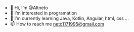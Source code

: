 - 👋 Hi, I’m @Altneto
- 👀 I’m interested in programation
- 🌱 I’m currently learning Java, Kotlin, Angular, html, css ...
- 📫 How to reach me neto1171995@gmail.com
